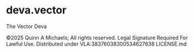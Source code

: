 # deva.vector
The Vector Deva

©2025 Quinn A Michaels; All rights reserved. 
Legal Signature Required For Lawful Use.
Distributed under VLA:38376038300534627638 LICENSE.md
